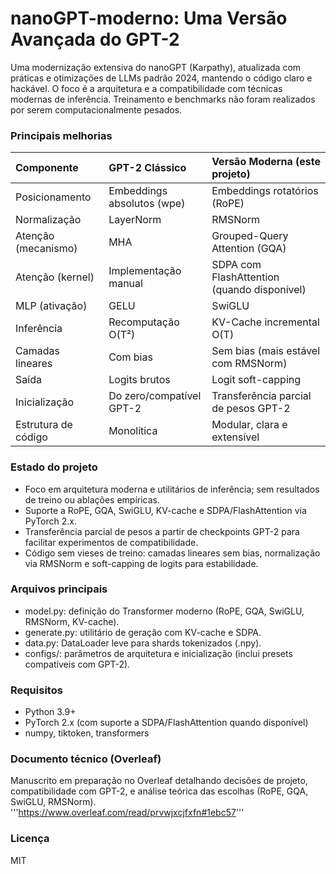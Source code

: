 # nanoGPT-moderno: Uma Versão Avançada do GPT-2

Uma modernização extensiva do nanoGPT (Karpathy), atualizada com práticas e otimizações de LLMs padrão 2024, mantendo o código claro e hackável. O foco é a arquitetura e a compatibilidade com técnicas modernas de inferência. Treinamento e benchmarks não foram realizados por serem computacionalmente pesados.

### Principais melhorias

| Componente            | GPT-2 Clássico                | Versão Moderna (este projeto)      |
| :-------------------- | :---------------------------- | :--------------------------------- |
| Posicionamento        | Embeddings absolutos (wpe)    | Embeddings rotatórios (RoPE)       |
| Normalização          | LayerNorm                      | RMSNorm                            |
| Atenção (mecanismo)   | MHA                           | Grouped-Query Attention (GQA)      |
| Atenção (kernel)      | Implementação manual           | SDPA com FlashAttention (quando disponível) |
| MLP (ativação)        | GELU                          | SwiGLU                             |
| Inferência            | Recomputação O(T²)            | KV-Cache incremental O(T)          |
| Camadas lineares      | Com bias                      | Sem bias (mais estável com RMSNorm) |
| Saída                 | Logits brutos                 | Logit soft-capping                 |
| Inicialização         | Do zero/compatível GPT-2      | Transferência parcial de pesos GPT-2 |
| Estrutura de código   | Monolítica                    | Modular, clara e extensível        |

### Estado do projeto
- Foco em arquitetura moderna e utilitários de inferência; sem resultados de treino ou ablações empíricas.
- Suporte a RoPE, GQA, SwiGLU, KV-cache e SDPA/FlashAttention via PyTorch 2.x.
- Transferência parcial de pesos a partir de checkpoints GPT-2 para facilitar experimentos de compatibilidade.
- Código sem vieses de treino: camadas lineares sem bias, normalização via RMSNorm e soft-capping de logits para estabilidade.

### Arquivos principais
- model.py: definição do Transformer moderno (RoPE, GQA, SwiGLU, RMSNorm, KV-cache).
- generate.py: utilitário de geração com KV-cache e SDPA.
- data.py: DataLoader leve para shards tokenizados (.npy).
- configs/: parâmetros de arquitetura e inicialização (inclui presets compatíveis com GPT-2).

### Requisitos
- Python 3.9+
- PyTorch 2.x (com suporte a SDPA/FlashAttention quando disponível)
- numpy, tiktoken, transformers

### Documento técnico (Overleaf)
Manuscrito em preparação no Overleaf detalhando decisões de projeto, compatibilidade com GPT-2, e análise teórica das escolhas (RoPE, GQA, SwiGLU, RMSNorm).
'''https://www.overleaf.com/read/prvwjxcjfxfn#1ebc57'''

### Licença
MIT
